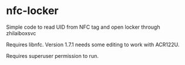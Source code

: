 # nfc-locker
Simple code to read UID from NFC tag and open locker through zhilaiboxsvc

Requires libnfc. Version 1.7.1 needs some editing to work with ACR122U.

Requires superuser permission to run.
